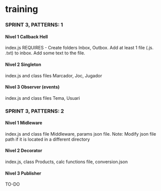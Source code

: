 # training

### SPRINT 3, PATTERNS:  1
#### Nivel 1 Callback Hell
index.js REQUIRES - Create folders Inbox, Outbox. Add at least 1 file (.js. .txt) to inbox. Add some text to the file.  
####  Nivel 2 Singleton
index.js and class files Marcador, Joc, Jugador
####  Nivel 3 Observer (events)
index.js and class files Tema, Usuari 
### SPRINT 3, PATTERNS:  2
#### Nivel 1 Midleware
index.js and class file Middleware, params json file. Note: Modify json file path if it is located in a different directory
####  Nivel 2 Decorator
index.js, class Products, calc functions file, conversion.json 
####  Nivel 3 Publisher 
TO-DO
